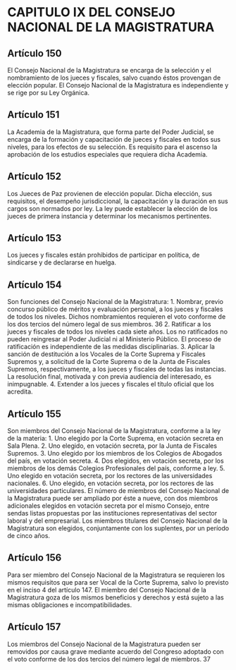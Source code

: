 # CAPITULO IX DEL CONSEJO NACIONAL DE LA MAGISTRATURA
## Artículo 150
El Consejo Nacional de la Magistratura se encarga de la selección y el nombramiento de los jueces y fiscales, salvo cuando éstos provengan de elección popular. El Consejo Nacional de la Magistratura es independiente y se rige por su Ley Orgánica. 


## Artículo 151
La Academia de la Magistratura, que forma parte del Poder Judicial, se encarga de la formación y capacitación de jueces y fiscales en todos sus niveles, para los efectos de su selección. Es requisito para el ascenso la aprobación de los estudios especiales que requiera dicha Academia. 


## Artículo 152
Los Jueces de Paz provienen de elección popular. Dicha elección, sus requisitos, el desempeño jurisdiccional, la capacitación y la duración en sus cargos son normados por ley. La ley puede establecer la elección de los jueces de primera instancia y determinar los mecanismos pertinentes. 


## Artículo 153
Los jueces y fiscales están prohibidos de participar en política, de sindicarse y de declararse en huelga. 


## Artículo 154
Son funciones del Consejo Nacional de la Magistratura: 1. Nombrar, previo concurso público de méritos y evaluación personal, a los jueces y fiscales de todos los niveles. Dichos nombramientos requieren el voto conforme de los dos tercios del número legal de sus miembros. 36 2. Ratificar a los jueces y fiscales de todos los niveles cada siete años. Los no ratificados no pueden reingresar al Poder Judicial ni al Ministerio Público. El proceso de ratificación es independiente de las medidas disciplinarias. 3. Aplicar la sanción de destitución a los Vocales de la Corte Suprema y Fiscales Supremos y, a solicitud de la Corte Suprema o de la Junta de Fiscales Supremos, respectivamente, a los jueces y fiscales de todas las instancias. La resolución final, motivada y con previa audiencia del interesado, es inimpugnable. 4. Extender a los jueces y fiscales el título oficial que los acredita. 


## Artículo 155
Son miembros del Consejo Nacional de la Magistratura, conforme a la ley de la materia: 1. Uno elegido por la Corte Suprema, en votación secreta en Sala Plena. 2. Uno elegido, en votación secreta, por la Junta de Fiscales Supremos. 3. Uno elegido por los miembros de los Colegios de Abogados del país, en votación secreta. 4. Dos elegidos, en votación secreta, por los miembros de los demás Colegios Profesionales del país, conforme a ley. 5. Uno elegido en votación secreta, por los rectores de las universidades nacionales. 6. Uno elegido, en votación secreta, por los rectores de las universidades particulares. El número de miembros del Consejo Nacional de la Magistratura puede ser ampliado por éste a nueve, con dos miembros adicionales elegidos en votación secreta por el mismo Consejo, entre sendas listas propuestas por las instituciones representativas del sector laboral y del empresarial. Los miembros titulares del Consejo Nacional de la Magistratura son elegidos, conjuntamente con los suplentes, por un período de cinco años. 


## Artículo 156
Para ser miembro del Consejo Nacional de la Magistratura se requieren los mismos requisitos que para ser Vocal de la Corte Suprema, salvo lo previsto en el inciso 4 del artículo 147. El miembro del Consejo Nacional de la Magistratura goza de los mismos beneficios y derechos y está sujeto a las mismas obligaciones e incompatibilidades. 


## Artículo 157
Los miembros del Consejo Nacional de la Magistratura pueden ser removidos por causa grave mediante acuerdo del Congreso adoptado con el voto conforme de los dos tercios del número legal de miembros.   37 

